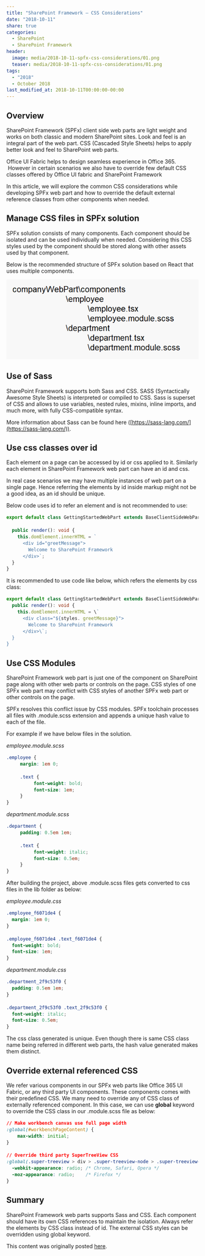 ```yaml
---
title: "SharePoint Framework – CSS Considerations"
date: "2018-10-11"
share: true
categories:
  - SharePoint
  - SharePoint Framework
header:
  image: media/2018-10-11-spfx-css-considerations/01.png
  teaser: media/2018-10-11-spfx-css-considerations/01.png
tags:
  - "2018"
  - October 2018
last_modified_at: 2018-10-11T00:00:00-00:00
---
```


## Overview

SharePoint Framework (SPFx) client side web parts are light weight and works on both classic and modern SharePoint sites. Look and feel is an integral part of the web part. CSS (Cascaded Style Sheets) helps to apply better look and feel to SharePoint web parts.

Office UI Fabric helps to design seamless experience in Office 365.  However in certain scenarios we also have to override few default CSS classes offered by Office UI fabric and SharePoint Framework

In this article, we will explore the common CSS considerations while developing SPFx web part and how to override the default external reference classes from other components when needed.


## Manage CSS files in SPFx solution

SPFx solution consists of many components. Each component should be isolated and can be used individually when needed. Considering this CSS styles used by the component should be stored along with other assets used by that component.

Below is the recommended structure of SPFx solution based on React that uses multiple components.

![](/media/2018-10-11-spfx-css-considerations/01.png)


## Use of Sass

SharePoint Framework supports both Sass and CSS. SASS (Syntactically Awesome Style Sheets) is interpreted or compiled to CSS. Sass is superset of CSS and allows to use variables, nested rules, mixins, inline imports, and much more, with fully CSS-compatible syntax.

More information about Sass can be found here ([https://sass-lang.com/](https://sass-lang.com/)).


## Use css classes over id

Each element on a page can be accessed by id or css applied to it. Similarly each element in SharePoint Framework web part can have an id and css.

In real case scenarios we may have multiple instances of web part on a single page. Hence referring the elements by id inside markup might not be a good idea, as an id should be unique.

Below code uses id to refer an element and is not recommended to use:

```typescript
export default class GettingStartedWebPart extends BaseClientSideWebPart<IGettingStartedWebPartProps> {  
  
  public render(): void {  
    this.domElement.innerHTML = `  
      <div id="greetMessage">  
        Welcome to SharePoint Framework  
      </div>`;  
  }  
}  
```

It is recommended to use code like below, which refers the elements by css class:

```typescript
export default class GettingStartedWebPart extends BaseClientSideWebPart<IGettingStartedWebPartProps> {  
  public render(): void {  
    this.domElement.innerHTML = \`  
      <div class="${styles. greetMessage}">  
        Welcome to SharePoint Framework  
      </div>\`;  
  }  
}
```


## Use CSS Modules

SharePoint Framework web part is just one of the component on SharePoint page along with other web parts or controls on the page. CSS styles of one SPFx web part may conflict with CSS styles of another SPFx web part or other controls on the page.

SPFx resolves this conflict issue by CSS modules. SPFx toolchain processes all files with .module.scss extension and appends a unique hash value to each of the file.

For example if we have below files in the solution.

_employee.module.scss_

```css
.employee {  
     margin: 1em 0;  
  
     .text {  
          font-weight: bold;  
          font-size: 1em;  
     }  
}
```

_department.module.scss_

```css
.department {  
     padding: 0.5em 1em;  
  
     .text {  
          font-weight: italic;  
          font-size: 0.5em;  
     }  
}
```

After building the project, above .module.scss files gets converted to css files in the lib folder as below:

_employee.module.css_

```css
.employee_f6071de4 {  
  margin: 1em 0;  
}
  
.employee_f6071de4 .text_f6071de4 {  
  font-weight: bold;  
  font-size: 1em;  
}
```

_department.module.css_

```css
.department_2f9c53f0 {  
  padding: 0.5em 1em;  
}  
  
.department_2f9c53f0 .text_2f9c53f0 {  
  font-weight: italic;  
  font-size: 0.5em;  
}
```

The css class generated is unique. Even though there is same CSS class name being referred in different web parts, the hash value generated makes them distinct.


## Override external referenced CSS

We refer various components in our SPFx web parts like Office 365 UI Fabric, or any third party UI components. These components comes with their predefined CSS. We many need to override any of CSS class of externally referenced component. In this case, we can use **global** keyword to override the CSS class in our .module.scss file as below:

```css
// Make workbench canvas use full page width  
:global(#workbenchPageContent) {  
    max-width: initial;  
}  
  
// Override third party SuperTreeView CSS  
:global(.super-treeview > div > .super-treeview-node > .super-treeview-node-content > input[type=checkbox]) {  
  -webkit-appearance: radio; /* Chrome, Safari, Opera */  
  -moz-appearance: radio;    /* Firefox */  
}
```


## Summary

SharePoint Framework web parts supports Sass and CSS. Each component should have its own CSS references to maintain the isolation. Always refer the elements by CSS class instead of id. The external CSS styles can be overridden using global keyword.

This content was originally posted [here](https://www.c-sharpcorner.com/article/sharepoint-framework-css-considerations/).
